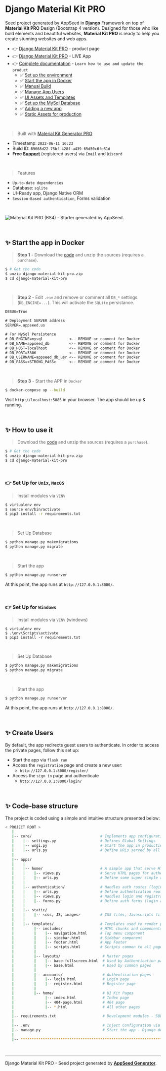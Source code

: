 # Django Material Kit PRO

Seed project generated by AppSeed in **Django** Framework on top of **Material Kit PRO** Design (Bootstrap 4 version). Designed for those who like bold elements and beautiful websites, **Material Kit PRO** is ready to help you create stunning websites and web apps. 

- 👉 [Django Material Kit PRO](https://appseed.us/product/material-kit-pro/django/) - product page
- 👉 [Django Material Kit PRO](https://django-material-kit-pro.appseed-srv1.com/) - LIVE App
- 👉 [Complete documentation](https://docs.appseed.us/products/django-apps/material-kit-pro) - `Learn how to use and update the product`
  - ✅ [Set up the environment](https://docs.appseed.us/products/django-apps/material-kit-pro#environment)
  - ✅ [Start the app in Docker](https://docs.appseed.us/products/django-apps/material-kit-pro#start-the-app-in-docker)
  - ✅ [Manual Build](https://docs.appseed.us/products/django-apps/material-kit-pro#manual-build)
  - ✅ [Manage App Users](https://docs.appseed.us/products/django-apps/material-kit-pro#manage-app-users)
  - ✅ [UI Assets and Templates](https://docs.appseed.us/products/django-apps/material-kit-pro#ui-assets-and-templates)
  - ✅ [Set up the MySql Database](https://docs.appseed.us/products/django-apps/material-kit-pro#set-up-the-mysql-database)
  - ✅ [Adding a new app](https://docs.appseed.us/products/django-apps/material-kit-pro#adding-a-new-app)
  - ✅ [Static Assets for production](https://docs.appseed.us/products/django-apps/material-kit-pro#static-assets-for-production)  

<br />

> Built with [Material Kit Generator PRO](https://appseed.us/generator/material-kit-pro/)
 
- Timestamp: `2022-06-11 16:23`
- Build ID: `89668d22-75bf-428f-a439-65d50c6fe81d`
- **Free [Support](https://appseed.us/support/)** (registered users) via `Email` and `Discord`

<br />

> Features

- `Up-to-date dependencies`
- Database: `sqlite`
- UI-Ready app, Django Native ORM
- `Session-Based authentication`, Forms validation

<br />

![Material Kit PRO (BS4) - Starter generated by AppSeed.](https://user-images.githubusercontent.com/51070104/173187736-25a61fd2-d96b-4710-85a5-aac075981f36.png)

<br />

## ✨ Start the app in Docker

> **Step 1** - Download the [code](https://appseed.us/product/material-kit-pro/django/) and unzip the sources (requires a `purchase`). 

```bash
$ # Get the code
$ unzip django-material-kit-pro.zip
$ cd django-material-kit-pro
```

<br />

> **Step 2** - Edit `.env` and remove or comment all `DB_*` settings (`DB_ENGINE=...`). This will activate the `SQLite` persistance. 

```txt
DEBUG=True

# Deployment SERVER address
SERVER=.appseed.us

# For MySql Persistence
# DB_ENGINE=mysql            <-- REMOVE or comment for Docker
# DB_NAME=appseed_db         <-- REMOVE or comment for Docker  
# DB_HOST=localhost          <-- REMOVE or comment for Docker 
# DB_PORT=3306               <-- REMOVE or comment for Docker
# DB_USERNAME=appseed_db_usr <-- REMOVE or comment for Docker
# DB_PASS=<STRONG_PASS>      <-- REMOVE or comment for Docker

```

<br />

> **Step 3** - Start the APP in `Docker`

```bash
$ docker-compose up --build 
```

Visit `http://localhost:5085` in your browser. The app should be up & running.

<br />



## ✨ How to use it

> Download the [code](https://appseed.us/product/material-kit-pro/django/) and unzip the sources (requires a `purchase`). 

```bash
$ # Get the code
$ unzip django-material-kit-pro.zip
$ cd django-material-kit-pro
```

<br />

### 👉 Set Up for `Unix`, `MacOS` 

> Install modules via `VENV`  

```bash
$ virtualenv env
$ source env/bin/activate
$ pip3 install -r requirements.txt
```

<br />

> Set Up Database

```bash
$ python manage.py makemigrations
$ python manage.py migrate
```

<br />

> Start the app

```bash
$ python manage.py runserver
```

At this point, the app runs at `http://127.0.0.1:8000/`. 

<br />

### 👉 Set Up for `Windows` 

> Install modules via `VENV` (windows) 

```
$ virtualenv env
$ .\env\Scripts\activate
$ pip3 install -r requirements.txt
```

<br />

> Set Up Database

```bash
$ python manage.py makemigrations
$ python manage.py migrate
```

<br />

> Start the app

```bash
$ python manage.py runserver
```

At this point, the app runs at `http://127.0.0.1:8000/`. 

<br />

## ✨ Create Users

By default, the app redirects guest users to authenticate. In order to access the private pages, follow this set up: 

- Start the app via `flask run`
- Access the `registration` page and create a new user:
  - `http://127.0.0.1:8000/register/`
- Access the `sign in` page and authenticate
  - `http://127.0.0.1:8000/login/`

<br />

## ✨ Code-base structure

The project is coded using a simple and intuitive structure presented below:

```bash
< PROJECT ROOT >
   |
   |-- core/                               # Implements app configuration
   |    |-- settings.py                    # Defines Global Settings
   |    |-- wsgi.py                        # Start the app in production
   |    |-- urls.py                        # Define URLs served by all apps/nodes
   |
   |-- apps/
   |    |
   |    |-- home/                          # A simple app that serve HTML files
   |    |    |-- views.py                  # Serve HTML pages for authenticated users
   |    |    |-- urls.py                   # Define some super simple routes  
   |    |
   |    |-- authentication/                # Handles auth routes (login and register)
   |    |    |-- urls.py                   # Define authentication routes  
   |    |    |-- views.py                  # Handles login and registration  
   |    |    |-- forms.py                  # Define auth forms (login and register) 
   |    |
   |    |-- static/
   |    |    |-- <css, JS, images>         # CSS files, Javascripts files
   |    |
   |    |-- templates/                     # Templates used to render pages
   |         |-- includes/                 # HTML chunks and components
   |         |    |-- navigation.html      # Top menu component
   |         |    |-- sidebar.html         # Sidebar component
   |         |    |-- footer.html          # App Footer
   |         |    |-- scripts.html         # Scripts common to all pages
   |         |
   |         |-- layouts/                   # Master pages
   |         |    |-- base-fullscreen.html  # Used by Authentication pages
   |         |    |-- base.html             # Used by common pages
   |         |
   |         |-- accounts/                  # Authentication pages
   |         |    |-- login.html            # Login page
   |         |    |-- register.html         # Register page
   |         |
   |         |-- home/                      # UI Kit Pages
   |              |-- index.html            # Index page
   |              |-- 404-page.html         # 404 page
   |              |-- *.html                # All other pages
   |
   |-- requirements.txt                     # Development modules - SQLite storage
   |
   |-- .env                                 # Inject Configuration via Environment
   |-- manage.py                            # Start the app - Django default start script
   |
   |-- ************************************************************************
```

<br />



---
Django Material Kit PRO - Seed project generated by **[AppSeed Generator](https://appseed.us/generator/)**.
